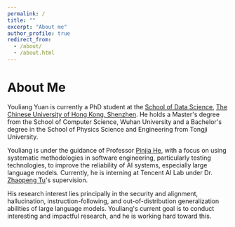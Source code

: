 ```yaml
---
permalink: /
title: ""
excerpt: "About me"
author_profile: true
redirect_from: 
  - /about/
  - /about.html
---
```


About Me
======
Youliang Yuan is currently a PhD student at the [School of Data Science](https://sds.cuhk.edu.cn/en), [The Chinese University of Hong Kong, Shenzhen](https://www.cuhk.edu.cn/en). He holds a Master's degree from the School of Computer Science, Wuhan University and a Bachelor's degree in the School of Physics Science and Engineering from Tongji University.

Youliang is under the guidance of Professor [Pinjia He](https://pinjiahe.github.io/), with a focus on using systematic methodologies in software engineering, particularly testing technologies, to improve the reliability of AI systems, especially large language models. Currently, he is interning at Tencent AI Lab under Dr. [Zhaopeng Tu](http://www.zptu.net/)'s supervision.

His research interest lies principally in the security and alignment, hallucination, instruction-following, and out-of-distribution generalization abilities of large language models. Youliang's current goal is to conduct interesting and impactful research, and he is working hard toward this.


